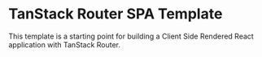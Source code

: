 # TanStack Router SPA Template

This template is a starting point for building a Client Side Rendered React application with TanStack Router.
